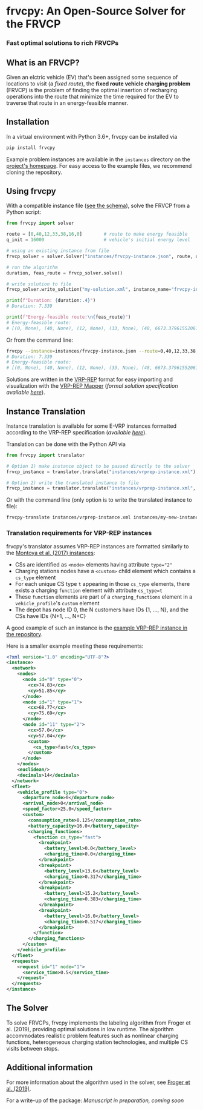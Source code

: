 # frvcpy: An Open-Source Solver for the FRVCP

### Fast optimal solutions to rich FRVCPs

## What is an FRVCP?

Given an elctric vehicle (EV) that's been assigned some sequence of locations to visit (a _fixed route_), the __fixed route vehicle charging problem__ (FRVCP) is the problem of finding the optimal insertion of recharging operations into the route that minimize the time required for the EV to traverse that route in an energy-feasible manner.

## Installation

In a virtual environment with Python 3.6+, frvcpy can be installed via

```bash
pip install frvcpy
```

Example problem instances are available in the `instances` directory on the [project's homepage](https://github.com/e-VRO/frvcpy/). For easy access to the example files, we recommend cloning the repository.

## Using frvcpy

With a compatible instance file ([see the schema](https://github.com/e-VRO/frvcpy/blob/master/instances/frvcpy-instance.schema.json)), solve the FRVCP from a Python script:

```python
from frvcpy import solver

route = [0,40,12,33,38,16,0]        # route to make energy feasible
q_init = 16000                      # vehicle's initial energy level

# using an existing instance from file
frvcp_solver = solver.Solver("instances/frvcpy-instance.json", route, q_init)

# run the algorithm
duration, feas_route = frvcp_solver.solve()

# write solution to file
frvcp_solver.write_solution("my-solution.xml", instance_name="frvcpy-instance")

print(f"Duration: {duration:.4}")
# Duration: 7.339

print(f"Energy-feasible route:\n{feas_route}")
# Energy-feasible route:
# [(0, None), (40, None), (12, None), (33, None), (48, 6673.379615520617), (38, None), (16, None), (0, None)]
```

Or from the command line:

```bash
frvcpy --instance=instances/frvcpy-instance.json --route=0,40,12,33,38,16,0 --qinit=16000 --output=my-solution.xml
# Duration: 7.339
# Energy-feasible route:
# [(0, None), (40, None), (12, None), (33, None), (48, 6673.379615520617), (38, None), (16, None), (0, None)]
```

Solutions are written in the [VRP-REP](http://www.vrp-rep.org/) format for easy importing and visualization with the [VRP-REP Mapper](https://vrp-rep.github.io/mapper/) (_formal solution specification available [here](http://www.vrp-rep.org/resources.html)_).

## Instance Translation

Instance translation is available for some E-VRP instances formatted according to the VRP-REP specification (_available [here](http://www.vrp-rep.org/resources.html)_).

Translation can be done with the Python API via

```python
from frvcpy import translator

# Option 1) make instance object to be passed directly to the solver
frvcp_instance = translator.translate("instances/vrprep-instance.xml")

# Option 2) write the translated instance to file
frvcp_instance = translator.translate("instances/vrprep-instance.xml", to_file="instances/my-new-instance.json")
```

Or with the command line (only option is to write the translated instance to file):

```bash
frvcpy-translate instances/vrprep-instance.xml instances/my-new-instance.json
```

### Translation requirements for VRP-REP instances

frvcpy's translator assumes VRP-REP instances are formatted similarly to the [Montoya et al. (2017) instances](http://vrp-rep.org/datasets/item/2016-0020.html):

- CSs are identified as `<node>` elements having attribute `type="2"`
- Charging stations nodes have a `<custom>` child element which contains a `cs_type` element
- For each unique CS type `t` appearing in those `cs_type` elements, there exists a charging `function` element with attribute `cs_type=t`
- These `function` elements are part of a `charging_functions` element in a `vehicle_profile`'s `custom` element
- The depot has node ID 0, the N customers have IDs {1, ..., N}, and the CSs have IDs {N+1, ..., N+C}

A good example of such an instance is the [example VRP-REP instance in the repository](https://github.com/e-VRO/frvcpy/blob/master/instances/vrprep-instance.xml).

Here is a smaller example meeting these requirements:

```xml
<?xml version="1.0" encoding="UTF-8"?>
<instance>
  <network>
    <nodes>
      <node id="0" type="0">
        <cx>74.83</cx>
        <cy>51.85</cy>
      </node>
      <node id="1" type="1">
        <cx>68.77</cx>
        <cy>75.69</cy>
      </node>
      <node id="11" type="2">
        <cx>57.0</cx>
        <cy>57.04</cy>
        <custom>
          <cs_type>fast</cs_type>
        </custom>
      </node>
    </nodes>
    <euclidean/>
    <decimals>14</decimals>
  </network>
  <fleet>
    <vehicle_profile type="0">
      <departure_node>0</departure_node>
      <arrival_node>0</arrival_node>
      <speed_factor>25.0</speed_factor>
      <custom>
        <consumption_rate>0.125</consumption_rate>
        <battery_capacity>16.0</battery_capacity>
        <charging_functions>
          <function cs_type="fast">
            <breakpoint>
              <battery_level>0.0</battery_level>
              <charging_time>0.0</charging_time>
            </breakpoint>
            <breakpoint>
              <battery_level>13.6</battery_level>
              <charging_time>0.317</charging_time>
            </breakpoint>
            <breakpoint>
              <battery_level>15.2</battery_level>
              <charging_time>0.383</charging_time>
            </breakpoint>
            <breakpoint>
              <battery_level>16.0</battery_level>
              <charging_time>0.517</charging_time>
            </breakpoint>
          </function>
        </charging_functions>
      </custom>
    </vehicle_profile>
  </fleet>
  <requests>
    <request id="1" node="1">
      <service_time>0.5</service_time>
    </request>
  </requests>
</instance>
```

## The Solver

To solve FRVCPs, frvcpy implements the labeling algorithm from Froger et al. (2019), providing optimal solutions in low runtime. The algorithm accommodates realistic problem features such as nonlinear charging functions, heterogeneous charging station technologies, and multiple CS visits between stops.

## Additional information

For more information about the algorithm used in the solver, see [Froger et al. (2019)](https://www.sciencedirect.com/science/article/abs/pii/S0305054818303253).

For a write-up of the package: _Manuscript in preparation, coming soon_
